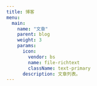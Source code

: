 ```yaml
---
title: 博客
menu:
  main:
    name: "文章"
    parent: blog
    weight: 3
    params:
      icon: 
        vendor: bs
        name: file-richtext
        className: text-primary
      description: 文章列表。
---
```

